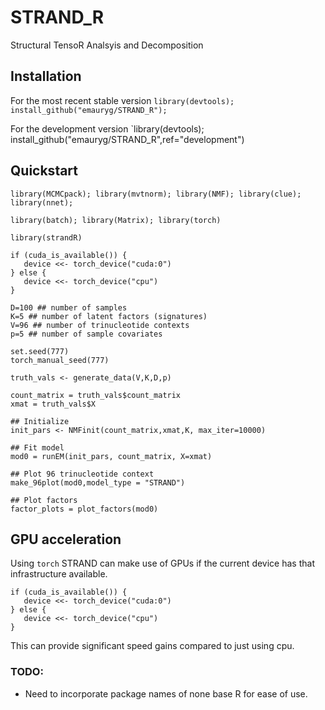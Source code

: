 # STRAND_R
Structural TensoR Analsyis and Decomposition

## Installation

For the most recent stable version
`library(devtools); install_github("emauryg/STRAND_R");`

For the development version
`library(devtools); install_github("emauryg/STRAND_R",ref="development")

## Quickstart
```
library(MCMCpack); library(mvtnorm); library(NMF); library(clue); library(nnet); 

library(batch); library(Matrix); library(torch)

library(strandR)

if (cuda_is_available()) {
   device <<- torch_device("cuda:0")
} else {
   device <<- torch_device("cpu")
}

D=100 ## number of samples
K=5 ## number of latent factors (signatures)
V=96 ## number of trinucleotide contexts
p=5 ## number of sample covariates

set.seed(777)
torch_manual_seed(777)

truth_vals <- generate_data(V,K,D,p)

count_matrix = truth_vals$count_matrix
xmat = truth_vals$X

## Initialize 
init_pars <- NMFinit(count_matrix,xmat,K, max_iter=10000) 

## Fit model
mod0 = runEM(init_pars, count_matrix, X=xmat)

## Plot 96 trinucleotide context
make_96plot(mod0,model_type = "STRAND")

## Plot factors
factor_plots = plot_factors(mod0)

```

## GPU acceleration
Using `torch` STRAND can make use of GPUs if the current device has that infrastructure available. 

```
if (cuda_is_available()) {
   device <<- torch_device("cuda:0")
} else {
   device <<- torch_device("cpu")
}
```
This can provide significant speed gains compared to just using cpu. 

### TODO:

* Need to incorporate package names of none base R for ease of use. 
